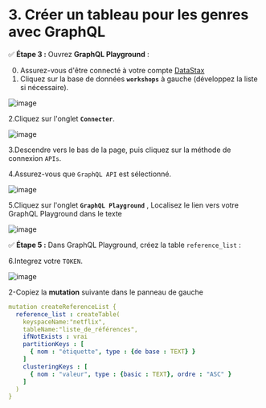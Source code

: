 # 3. Créer un tableau pour les genres avec GraphQL

✅ **Étape 3 :** Ouvrez **GraphQL Playground** :

0. Assurez-vous d'être connecté à votre compte [DataStax](https://astra.datastax.com)
1. Cliquez sur la base de données **`workshops`** à gauche (développez la liste si nécessaire).

![image](https://user-images.githubusercontent.com/123748165/226287438-c3bb0d6e-b1ec-43db-99cc-22cb360224d0.png)

2.Cliquez sur l'onglet **`Connecter`**.

![image](https://user-images.githubusercontent.com/123748165/226287946-ddb07064-8174-4ef3-9e86-5f8317566203.png)

3.Descendre vers le bas de la page, puis cliquez sur la méthode de connexion `APIs`.

4.Assurez-vous que `GraphQL API` est sélectionné.

![image](https://user-images.githubusercontent.com/123748165/226293938-dadc4b28-5231-4059-8065-b9fce5d37bbf.png)

5.Cliquez sur l'onglet **`GraphQL Playground`** , Localisez le lien vers votre GraphQL Playground dans le texte

![image](https://user-images.githubusercontent.com/123748165/226340102-9a1a9279-d84f-4e72-bb6a-48f290216fc6.png)

✅ **Étape 5 :** Dans GraphQL Playground, créez la table `reference_list` :

6.Integrez votre `TOKEN`.

![image](https://user-images.githubusercontent.com/123748165/227164820-20813aa8-5662-469c-a7b6-c88d490769a0.png)


2-Copiez la **mutation** suivante dans le panneau de gauche

``` yaml
mutation createReferenceList {
  reference_list : createTable(
    keyspaceName:"netflix",
    tableName:"liste_de_références",
    ifNotExists : vrai
    partitionKeys : [
      { nom : "étiquette", type : {de base : TEXT} }
    ]
    clusteringKeys : [
      { nom : "valeur", type : {basic : TEXT}, ordre : "ASC" }
    ]
  )
}
```
